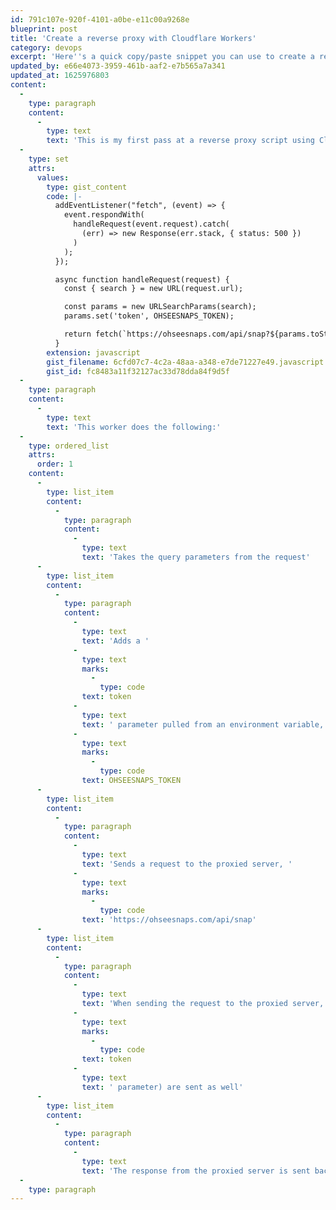 ```yaml
---
id: 791c107e-920f-4101-a0be-e11c00a9268e
blueprint: post
title: 'Create a reverse proxy with Cloudflare Workers'
category: devops
excerpt: 'Here''s a quick copy/paste snippet you can use to create a reverse proxy server in Cloudflare.'
updated_by: e66e4073-3959-461b-aaf2-e7b565a7a341
updated_at: 1625976803
content:
  -
    type: paragraph
    content:
      -
        type: text
        text: 'This is my first pass at a reverse proxy script using Cloudflare Workers. It''s pretty simple.'
  -
    type: set
    attrs:
      values:
        type: gist_content
        code: |-
          addEventListener("fetch", (event) => {
            event.respondWith(
              handleRequest(event.request).catch(
                (err) => new Response(err.stack, { status: 500 })
              )
            );
          });

          async function handleRequest(request) {
            const { search } = new URL(request.url);

            const params = new URLSearchParams(search);
            params.set('token', OHSEESNAPS_TOKEN);

            return fetch(`https://ohseesnaps.com/api/snap?${params.toString()}`)
          }
        extension: javascript
        gist_filename: 6cfd07c7-4c2a-48aa-a348-e7de71227e49.javascript
        gist_id: fc8483a11f32127ac33d78dda84f9d5f
  -
    type: paragraph
    content:
      -
        type: text
        text: 'This worker does the following:'
  -
    type: ordered_list
    attrs:
      order: 1
    content:
      -
        type: list_item
        content:
          -
            type: paragraph
            content:
              -
                type: text
                text: 'Takes the query parameters from the request'
      -
        type: list_item
        content:
          -
            type: paragraph
            content:
              -
                type: text
                text: 'Adds a '
              -
                type: text
                marks:
                  -
                    type: code
                text: token
              -
                type: text
                text: ' parameter pulled from an environment variable, '
              -
                type: text
                marks:
                  -
                    type: code
                text: OHSEESNAPS_TOKEN
      -
        type: list_item
        content:
          -
            type: paragraph
            content:
              -
                type: text
                text: 'Sends a request to the proxied server, '
              -
                type: text
                marks:
                  -
                    type: code
                text: 'https://ohseesnaps.com/api/snap'
      -
        type: list_item
        content:
          -
            type: paragraph
            content:
              -
                type: text
                text: 'When sending the request to the proxied server, the original query parameters (including the added '
              -
                type: text
                marks:
                  -
                    type: code
                text: token
              -
                type: text
                text: ' parameter) are sent as well'
      -
        type: list_item
        content:
          -
            type: paragraph
            content:
              -
                type: text
                text: 'The response from the proxied server is sent back to the client'
  -
    type: paragraph
---
```

